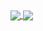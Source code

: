 
<a href="https://github.com/anuraghazra/github-readme-stats">
  <img align="center" src="https://github-readme-stats.vercel.app/api?username=GigaGiorgadze&count_private=true&theme=radical" />
</a>
<a style="margin-top: 20px" href="https://github.com/anuraghazra/convoychat">
  <img align="center" src="https://github-readme-stats.vercel.app/api/top-langs/?username=GigaGiorgadze&layout=compact" />
</a>
